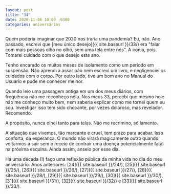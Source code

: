 ```yaml
---
layout: post
title: "34"
date: 2020-11-06 10:00 -0300
categories: aniversários
---
```

Quem poderia imaginar que 2020 nos traria uma pandemia? Eu, não. Ano passado, escrevi que [meu único desejo]({{ site.baseurl }}/33/) era "falar com mais pessoas olho no olho, sem uma tela entre nós". A ironia, pois. Tomarei cuidado com o que desejo este ano.

Tenho encarado os muitos meses de isolamento como um período em suspensão. Não aprendi a assar pão nem escrevi um livro, e negligenciei os cuidados com o corpo. Por outro lado, tive um bom ano no Manual do Usuário e pude me conhecer melhor.

Quando leio uma passagem antiga em um dos meus diários, com frequência não me reconheço nela. Nos meus 33, percebi que mesmo hoje não me conheço muito bem, nem saberia explicar como me tornei quem eu sou. Investigar isso tem sido chocante, por vezes doloroso, mas revelador. Recomendo.

A propósito, nunca olhei tanto para telas. Não me recrimino, só lamento.

A situação que vivemos, tão marcante e cruel, tem prazo para acabar. Isso conforta, dá esperança. O mundo não virará magicamente outro quando voltarmos a sair sem o receio de contrair uma doença potencialmente fatal na próxima esquina. Ainda assim, anseio por esse dia.

Há uma década (!) faço uma reflexão pública da minha vida no dia do meu aniversário. Anos anteriores: [24]({{ site.baseurl }}/24/), [25]({{ site.baseurl }}/25/), [26]({{ site.baseurl }}/26/), [27]({{ site.baseurl }}/27/), [28]({{ site.baseurl }}/28/), [29]({{ site.baseurl }}/29/), [30]({{ site.baseurl }}/30/), [31]({{ site.baseurl }}/31/), [32]({{ site.baseurl }}/32/) e [33]({{ site.baseurl }}/33/).
